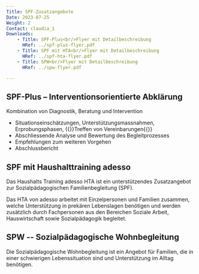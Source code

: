 ```yaml
---
Title: SPF-Zusatzangebote
Date: 2023-07-25
Weight: 2
Contact: claudia_1
Downloads: 
    - Title: SPF-Plus<br/>Flyer mit Detailbeschreibung
      HRef: ../spf-plus-flyer.pdf
    - Title: SPF mit HTA<br/>Flyer mit Detailbeschreibung
      HRef: ../spf-hta-flyer.pdf
    - Title: SPW<br/>Flyer mit Detailbeschreibung
      HRef: ../spw-flyer.pdf

---
```


## SPF-Plus – Interventionsorientierte Abklärung

Kombination von Diagnostik, Beratung und Intervention

* Situationseinschätzungen, Unterstützungsmassnahmen, Erprobungsphasen, {{<nobreak>}}Treffen von Vereinbarungen{{</nobreak>}}
* Abschliessende Analyse und Bewertung des Begleitprozesses
* Empfehlungen zum weiteren Vorgehen
* Abschlussbericht

## SPF mit Haushalttraining adesso

Das Haushalts Training adesso HTA ist ein unterstützendes Zusatzangebot
zur Sozialpädagogischen Familienbegleitung (SPF).

Das HTA von adesso arbeitet mit Einzelpersonen und Familien zusammen,
welche Unterstützung in prekären Lebenslagen benötigen und werden
zusätzlich durch Fachpersonen aus den Bereichen Soziale Arbeit,
Hauswirtschaft sowie Sozialpädagogik begleitet.

## SPW -- Sozialpädagogische Wohnbegleitung

Die Sozialpädagogische Wohnbegleitung ist ein Angebot für Familien, die
in einer schwierigen Lebenssituation sind und Unterstützung im Alltag
benötigen. 